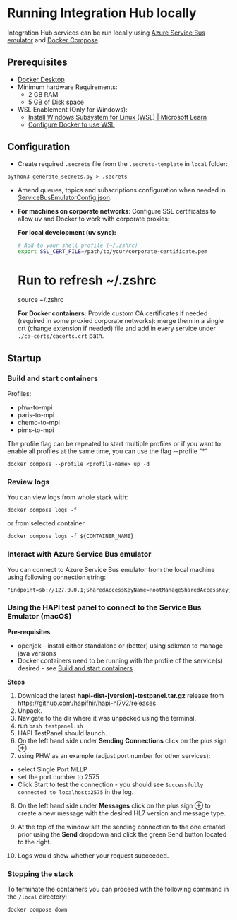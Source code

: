 # Running Integration Hub locally

Integration Hub services can be run locally using [Azure Service Bus emulator](https://learn.microsoft.com/en-us/azure/service-bus-messaging/overview-emulator) and [Docker Compose](https://docs.docker.com/compose/).

## Prerequisites

- [Docker Desktop](https://docs.docker.com/desktop/)
- Minimum hardware Requirements:
  - 2 GB RAM
  - 5 GB of Disk space
- WSL Enablement (Only for Windows):
  - [Install Windows Subsystem for Linux (WSL) | Microsoft Learn](https://learn.microsoft.com/en-us/windows/wsl/install)
  - [Configure Docker to use WSL](https://docs.docker.com/desktop/features/wsl/)

## Configuration

- Create required `.secrets` file from the `.secrets-template` in `local` folder:

```
python3 generate_secrets.py > .secrets
```

- Amend queues, topics and subscriptions configuration when needed in [ServiceBusEmulatorConfig.json](./ServiceBusEmulatorConfig.json).

- **For machines on corporate networks**: Configure SSL certificates to allow uv and Docker to work with corporate proxies:

  **For local development (uv sync):**

  ```bash
  # Add to your shell profile (~/.zshrc)
  export SSL_CERT_FILE=/path/to/your/corporate-certificate.pem
  ```

  # Run to refresh ~/.zshrc

  source ~/.zshrc

  **For Docker containers:**
  Provide custom CA certificates if needed (required in some proxied corporate networks): merge them in a single crt (change extension if needed) file and add in every service under `./ca-certs/cacerts.crt` path.

## Startup

### Build and start containers

Profiles:

- phw-to-mpi
- paris-to-mpi
- chemo-to-mpi
- pims-to-mpi

The profile flag can be repeated to start multiple profiles or if you want to enable all profiles at the same time, you can use the flag --profile "\*"

```
docker compose --profile <profile-name> up -d
```

### Review logs

You can view logs from whole stack with:

```
docker compose logs -f
```

or from selected container

```
docker compose logs -f ${CONTAINER_NAME}
```

### Interact with Azure Service Bus emulator

You can connect to Azure Service Bus emulator from the local machine using following connection string:

```
"Endpoint=sb://127.0.0.1;SharedAccessKeyName=RootManageSharedAccessKey;SharedAccessKey=SAS_KEY_VALUE;UseDevelopmentEmulator=true;"
```

### Using the HAPI test panel to connect to the Service Bus Emulator (macOS)

**Pre-requisites**

- openjdk - install either standalone or (better) using sdkman to manage java versions
- Docker containers need to be running with the profile of the service(s) desired - see [Build and start containers](#build-and-start-containers)

**Steps**

1. Download the latest **hapi-dist-[version]-testpanel.tar.gz** release from https://github.com/hapifhir/hapi-hl7v2/releases
2. Unpack.
3. Navigate to the dir where it was unpacked using the terminal.
4. run `bash testpanel.sh`
5. HAPI TestPanel should launch.
6. On the left hand side under **Sending Connections** click on the plus sign ⊕
7. using PHW as an example (adjust port number for other services):

- select Single Port MLLP
- set the port number to 2575
- Click Start to test the connection - you should see `Successfully connected to localhost:2575` in the log.

8. On the left hand side under **Messages** click on the plus sign ⊕ to create a new message with the desired HL7 version and message type.

9. At the top of the window set the sending connection to the one created prior using the **Send** dropdown and click the green Send button located to the right.

10. Logs would show whether your request succeeded.

### Stopping the stack

To terminate the containers you can proceed with the following command in the `/local` directory:

```
docker compose down
```
